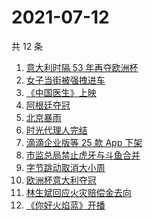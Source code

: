 # 2021-07-12

共 12 条

<!-- BEGIN -->
<!-- 最后更新时间 Mon Jul 12 2021 11:07:29 GMT+0800 (China Standard Time) -->

1. [意大利时隔 53 年再夺欧洲杯](https://www.zhihu.com/search?q=欧洲杯)
2. [女子当街被强拽进车](https://www.zhihu.com/search?q=女子被强拽进车)
3. [《中国医生》上映](https://www.zhihu.com/search?q=中国医生)
4. [阿根廷夺冠](https://www.zhihu.com/search?q=阿根廷赢了)
5. [北京暴雨](https://www.zhihu.com/search?q=北京暴雨)
6. [时光代理人完结](https://www.zhihu.com/search?q=时光代理人)
7. [滴滴企业版等 25 款 App 下架](https://www.zhihu.com/search?q=滴滴)
8. [市监总局禁止虎牙与斗鱼合并](https://www.zhihu.com/search?q=虎牙斗鱼合并)
9. [字节跳动取消大小周](https://www.zhihu.com/search?q=字节跳动)
10. [欧洲杯意大利夺冠](https://www.zhihu.com/search?q=欧洲杯)
11. [林生斌回应火灾赔偿金去向](https://www.zhihu.com/search?q=林生斌)
12. [《你好火焰蓝》开播](https://www.zhihu.com/search?q=你好火焰蓝)

<!-- END -->
